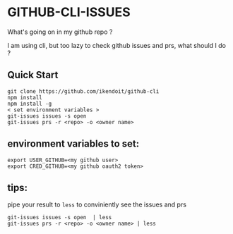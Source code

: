 # GITHUB-CLI-ISSUES

What's going on in my github repo ? 

I am using cli, but too lazy to check github issues and prs, what should I do ? 

## Quick Start

```
git clone https://github.com/ikendoit/github-cli
npm install 
npm install -g 
< set environment variables >
git-issues issues -s open 
git-issues prs -r <repo> -o <owner name>
```

## environment variables to set: 

```
export USER_GITHUB=<my github user>
export CRED_GITHUB=<my github oauth2 token>
```

## tips: 

pipe your result to `less` to conviniently see the issues and prs

```
git-issues issues -s open  | less
git-issues prs -r <repo> -o <owner name> | less
```

